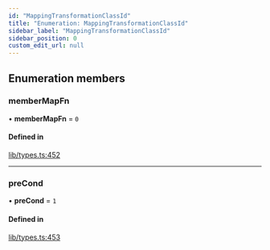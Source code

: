 ```yaml
---
id: "MappingTransformationClassId"
title: "Enumeration: MappingTransformationClassId"
sidebar_label: "MappingTransformationClassId"
sidebar_position: 0
custom_edit_url: null
---
```


## Enumeration members

### memberMapFn

• **memberMapFn** = `0`

#### Defined in

[lib/types.ts:452](https://github.com/nartc/mapper/blob/33978de9/packages/core/src/lib/types.ts#L452)

___

### preCond

• **preCond** = `1`

#### Defined in

[lib/types.ts:453](https://github.com/nartc/mapper/blob/33978de9/packages/core/src/lib/types.ts#L453)
